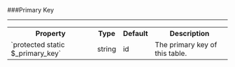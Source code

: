 ###Primary Key

----------

<table>
	<tr>
		<th>Property</th>
		<th>Type</th>
		<th>Default</th>
		<th>Description</th>
	</tr>
	<tr>
		<td>`protected static $_primary_key`</td>
		<td>string</td>
		<td>id</td>
		<td>The primary key of this table.</td>
	</tr>
</table>
